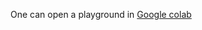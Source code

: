 One can open a playground in [Google colab](https://colab.research.google.com/github/LuchnikovI/Dynamic-mode-decomposition-for-open-quantum-systems-identification/blob/master/Playground.ipynb)
